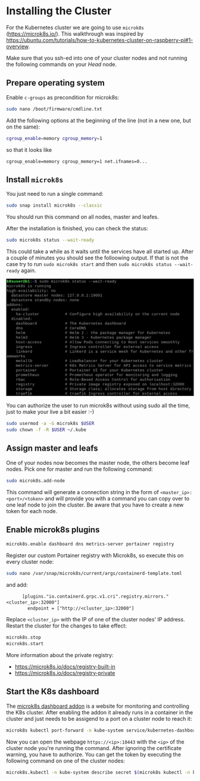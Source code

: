 # Installing the Cluster
For the Kubernetes cluster we are going to use `microk8s` (https://microk8s.io/). This walkthrough was inspired by https://ubuntu.com/tutorials/how-to-kubernetes-cluster-on-raspberry-pi#1-overview.

Make sure that you ssh-ed into one of your cluster nodes and not running the following commands on your _Head_ node.

## Prepare operating system
Enable `c-groups` as precondition for microk8s:
```bash
sudo nano /boot/firmware/cmdline.txt
```
Add the following options at the beginning of the line (not in a new one, but on the same):
```bash
cgroup_enable=memory cgroup_memory=1
```
so that it looks like
```
cgroup_enable=memory cgroup_memory=1 net.ifnames=0...
```

## Install `microk8s`
You just need to run a single command:
  ```bash
  sudo snap install microk8s --classic
  ```

You should run this command on all nodes, master and leafes.

After the installation is finished, you can check the status:
  ```bash
  sudo microk8s status --wait-ready
  ```

This could take a while as it waits until the services have all started up. 
After a couple of minutes you should see the folloowing output.
If that is not the case try to run `sudo microk8s start` and then `sudo microk8s status --wait-ready` again.

![Screenshot3](Screenshot3.png)

You can authorize the user to run microk8s without using sudo all the time, just to make your live a bit easier :-)
```bash
sudo usermod -a -G microk8s $USER
sudo chown -f -R $USER ~/.kube
```

## Assign master and leafs
One of your nodes now becomes the master node, the others become leaf nodes. Pick one for master and run the following command:
  ```bash
  sudo microk8s.add-node
  ```
This command will generate a connection string in the form of `<master_ip>:<port>/<token>` and will provide you with a 
command you can copy over to one leaf node to join the cluster. Be aware that you have to create a new token for each node.

## Enable microk8s plugins
```bash
microk8s.enable dashboard dns metrics-server portainer registry
```

Register our custom Portainer registry with Microk8s, so execute this on every cluster node:
```bash
sudo nano /var/snap/microk8s/current/args/containerd-template.toml
```
and add:
```
      [plugins."io.containerd.grpc.v1.cri".registry.mirrors."<cluster_ip>:32000"]
        endpoint = ["http://<cluster_ip>:32000"]
```
Replace `<cluster_ip>` with the IP of one of the cluster nodes' IP address.
Restart the cluster for the changes to take effect:
```bash
microk8s.stop
microk8s.start
```
More information about the private registry:
* https://microk8s.io/docs/registry-built-in
* https://microk8s.io/docs/registry-private


## Start the K8s dashboard
The [microk8s dashboard addon](https://microk8s.io/docs/addon-dashboard) is a website for monitoring and controlling the K8s cluster. After enabling the addon it already runs in a container in the cluster and just needs to be assigend to a port on a cluster node to reach it:
```bash
microk8s kubectl port-forward -n kube-system service/kubernetes-dashboard 10443:443 --address 0.0.0.0
```
Now you can open the webpage `https://<ip>:10443` with the `<ip>` of the cluster node you're running the command. After ignoring the certificate warning, you have to authorize. You can get the token by executing the following command on one of the cluster nodes:
```bash
microk8s.kubectl -n kube-system describe secret $(microk8s kubectl -n kube-system get secret | grep default-token | cut -d " " -f1)
```

